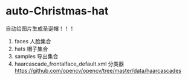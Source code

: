 # auto-Christmas-hat
自动给图片生成圣诞帽！！！

1. faces 人脸集合
2. hats 帽子集合
3. samples 导出集合
4. haarcascade_frontalface_default.xml 分类器 https://github.com/opencv/opencv/tree/master/data/haarcascades
